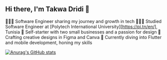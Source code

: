 ## Hi there, I'm Takwa Dridi 👋


👩🏻‍💻 Software Engineer sharing my journey and growth in tech
👩🏻‍🎓 Studied Software Engineer at [Polytech International University][https://pi.tn/en/], Tunisia
🌱 Self-starter with two small businesses and a passion for design
🎨 Crafting creative designs in Figma and Canva
📱 Currently diving into Flutter and mobile development, honing my skills

[![Anurag's GitHub stats](https://github-readme-stats.vercel.app/api?username=takwadr)](https://github.com/anuraghazra/github-readme-stats)
